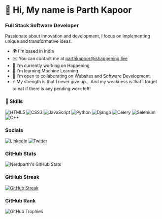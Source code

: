 # 👋 Hi, My name is Parth Kapoor

### Full Stack Software Developer

Passionate about innovation and development, I focus on implementing unique and transformative ideas.

- 🌍 I'm based in India
- ✉️ You can contact me at parthkapoor@ishappening.live
- 🚀 I'm currently working on Happening
- 🧠 I'm learning Machine Learning
- 🤝 I'm open to collaborating on Websites and Software Development.
- ⚡ My strength is that I never give up... And my weakness is that I forget to eat if there is any pending work left!

### 🔧 Skills
![HTML5](https://img.shields.io/badge/-HTML5-E34F26?style=flat-square&logo=html5&logoColor=white)
![CSS3](https://img.shields.io/badge/-CSS3-1572B6?style=flat-square&logo=css3)
![JavaScript](https://img.shields.io/badge/-JavaScript-F7DF1E?style=flat-square&logo=javascript&logoColor=black)
![Python](https://img.shields.io/badge/-Python-3776AB?style=flat-square&logo=python&logoColor=white)
![Django](https://img.shields.io/badge/-Django-092E20?style=flat-square&logo=django)
![Celery](https://img.shields.io/badge/-Celery-37814A?style=flat-square&logo=celery&logoColor=white)
![Selenium](https://img.shields.io/badge/-Selenium-43B02A?style=flat-square&logo=selenium)
![C++](https://img.shields.io/badge/-C++-00599C?style=flat-square&logo=c%2B%2B&logoColor=white)

### Socials
[![LinkedIn](https://img.shields.io/badge/-LinkedIn-0077B5?style=flat-square&logo=linkedin)](https://www.linkedin.com/in/YOUR_LINKEDIN)
[![Twitter](https://img.shields.io/badge/-Twitter-1DA1F2?style=flat-square&logo=twitter)](https://twitter.com/YOUR_TWITTER)

### GitHub Stats
![Nerdparth's GitHub Stats](https://github-readme-stats.vercel.app/api?username=Nerdparth&show_icons=true&theme=radical)

### GitHub Streak
[![GitHub Streak](https://github-readme-streak-stats.herokuapp.com/?user=Nerdparth&theme=radical)](https://git.io/streak-stats)

### GitHub Rank
![GitHub Trophies](https://github-profile-trophy.vercel.app/?username=Nerdparth&theme=darkhub)
